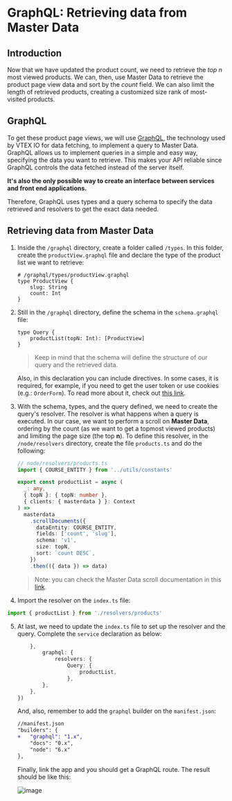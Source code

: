 # GraphQL: Retrieving data from Master Data

## Introduction

Now that we have updated the product count, we need to retrieve the _top n_ most viewed products. We can, then, use Master Data to retrieve the product page view data and sort by the _count_ field. We can also limit the length of retrieved products, creating a customized size rank of most-visited products.

## GraphQL

To get these product page views, we will use [GraphQL](https://graphql.org/), the technology used by VTEX IO for data fetching, to implement a query to Master Data. GraphQL allows us to implement queries in a simple and easy way, specifying the data you want to retrieve. This makes your API reliable since GraphQL controls the data fetched instead of the server itself.

**It's also the only possible way to create an interface between services and front end applications.**

Therefore, GraphQL uses types and a query schema to specify the data retrieved and resolvers to get the exact data needed.

## Retrieving data from Master Data

1. Inside the `/graphql` directory, create a folder called `/types`. In this folder, create the `productView.graphql` file and declare the type of the product list we want to retrieve:

   ```
   # /graphql/types/productView.graphql
   type ProductView {
       slug: String
       count: Int
   }
   ```

2. Still in the `/graphql` directory, define the schema in the `schema.graphql` file:

   ```
   type Query {
       productList(topN: Int): [ProductView]
   }
   ```

   > Keep in mind that the schema will define the structure of our query and the retrieved data.

   Also, in this declaration you can include directives. In some cases, it is required, for example, if you need to get the user token or use cookies (e.g.: `OrderForm`). To read more about it, check out [this link](https://github.com/vtex-apps/graphql-example).

3. With the schema, types, and the query defined, we need to create the query's resolver. The resolver is what happens when a query is executed. In our case, we want to perform a scroll on **Master Data**, ordering by the count (as we want to get a topmost viewed products) and limiting the page size (the top **n**). To define this resolver, in the `/node/resolvers` directory, create the file `products.ts` and do the following:

   ```ts
   // node/resolvers/products.ts
   import { COURSE_ENTITY } from '../utils/constants'

   export const productList = async (
     _: any,
     { topN }: { topN: number },
     { clients: { masterdata } }: Context
   ) =>
     masterdata
       .scrollDocuments({
         dataEntity: COURSE_ENTITY,
         fields: ['count', 'slug'],
         schema: 'v1',
         size: topN,
         sort: `count DESC`,
       })
       .then(({ data }) => data)
   ```

   > Note: you can check the Master Data scroll documentation in this [link](https://developers.vtex.com/docs/guides/search-and-scroll-api-queries).

4. Import the resolver on the `index.ts` file:

```ts
import { productList } from './resolvers/products'
```

5. At last, we need to update the `index.ts` file to set up the resolver and the query. Complete the `service` declaration as below:

   ```ts
       },
           graphql: {
               resolvers: {
                   Query: {
                       productList,
                   },
           },
       },
   })
   ```

   And, also, remember to add the `graphql` builder on the `manifest.json`:

   ```diff
   //manifest.json
   "builders": {
   +   "graphql": "1.x",
       "docs": "0.x",
       "node": "6.x"
   },
   ```

   Finally, link the app and you should get a GraphQL route. The result should be like this:

   ![image](https://user-images.githubusercontent.com/43679629/82947940-3c4faa80-9f77-11ea-8bfa-138d11cdec1f.png)

